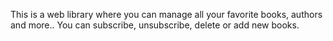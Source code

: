 This is a web library where you can manage all your favorite books, authors and more..
You can subscribe, unsubscribe, delete or add new books.
